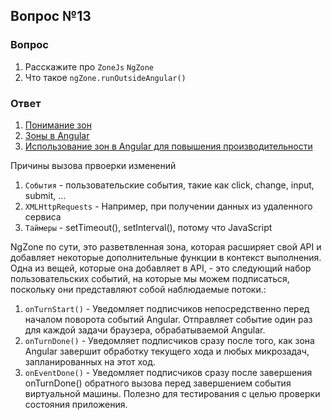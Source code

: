 ## Вопрос №13

### Вопрос 

1) Расскажите про `ZoneJs` `NgZone`
2) Что такое `ngZone.runOutsideAngular()`

### Ответ

1) [Понимание зон](https://blog.thoughtram.io/angular/2016/01/22/understanding-zones.html)
2) [Зоны в Angular](https://blog.thoughtram.io/angular/2016/02/01/zones-in-angular-2.html)
3) [Использование зон в Angular для повышения производительности](https://blog.thoughtram.io/angular/2017/02/21/using-zones-in-angular-for-better-performance.html) 

Причины вызова првоерки изменений

1) `События` - пользовательские события, такие как click, change, input, submit, …
2) `XMLHttpRequests` - Например, при получении данных из удаленного сервиса
3) `Таймеры` - setTimeout(), setInterval(), потому что JavaScript

NgZone по сути, это разветвленная зона, которая расширяет свой API и добавляет некоторые дополнительные функции в контекст выполнения. Одна из вещей, которые она добавляет в API, - это следующий набор пользовательских событий, на которые мы можем подписаться, поскольку они представляют собой наблюдаемые потоки.:

1) `onTurnStart()` - Уведомляет подписчиков непосредственно перед началом поворота событий Angular. Отправляет событие один раз для каждой задачи браузера, обрабатываемой Angular.
2) `onTurnDone()` - Уведомляет подписчиков сразу после того, как зона Angular завершит обработку текущего хода и любых микрозадач, запланированных на этот ход.
3) `onEventDone()` - Уведомляет подписчиков сразу после завершения onTurnDone() обратного вызова перед завершением события виртуальной машины. Полезно для тестирования с целью проверки состояния приложения.

